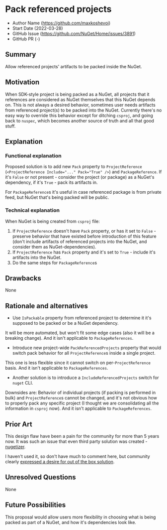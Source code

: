 # Pack referenced projects

- Author Name (https://github.com/maxkoshevoi)
- Start Date (2022-03-28)
- GitHub Issue (https://github.com/NuGet/Home/issues/3891)
- GitHub PR (-)

## Summary

Allow referenced projects' artifacts to be packed inside the NuGet.

## Motivation

When SDK-style project is being packed as a NuGet, all projects that it references are considered as NuGet themselves that this NuGet depends on.
This is not always a desired behavior, sometimes user needs artifacts from referenced project(s) to be packed into the NuGet.
Currently there's no easy way to override this behavior except for ditching `csproj`, and  going back to `nuspec`, which becomes another source of truth and all that good stuff.

## Explanation

### Functional explanation

Proposed solution is to add new `Pack` property to `ProjectReference` (`<ProjectReference Include="..." Pack="True" />`) and `PackageReference`. If it's `False` or not present - consider the project (or package) as a NuGet's dependency, if it's `True` - pack its artifacts in.

For `PackageReference`s it's useful in case referenced package is from private feed, but NuGet that's being packed will be public.

### Technical explanation

When NuGet is being created from `csproj` file:

1) If `ProjectReference` doesn't have `Pack` property, or has it set to `False` - preserve behavior that have existed before introduction of this feature (don't include artifacts of referenced projects into the NuGet, and consider them as NuGet-dependencies).
2) If `ProjectReference` has `Pack` property and it's set to `True` - include it's artifacts into the NuGet.
3) Do the same steps for `PackageReference`s

## Drawbacks

None

## Rationale and alternatives

- Use `IsPackable` property from referenced project to determine it it's supposed to be packed or be a NuGet dependency.

It will be more automated, but won't fit some edge cases (also it will be a breaking change). And it isn't applicable to `PackageReferences`.

- Introduce new project-wide `PackReferencedProjects` property that would switch pack behavior for all `ProjectReference`s inside a single project.

This one is less flexible since it cannot switch on per-`ProjectReference` basis. And it isn't applicable to `PackageReferences`.

- Another solution is to introduce a `IncludeReferencedProjects` switch for `nuget` CLI.

Downsides are: Behavior of individual projects (if packing is performed in bulk) and `ProjectReference`s cannot be changed, and it's not obvious how to properly pack any specific project (I thought we are consolidating all the information in `csproj` now). And it isn't applicable to `PackageReferences`.

## Prior Art

This design flaw have been a pain for the community for more than 5 years now. It was such an issue that even third party solution was created - [nugetizer](https://github.com/devlooped/nugetizer).

I haven't used it, so don't have much to comment here, but community clearly [expressed a desire for out of the box solution](https://github.com/NuGet/Home/issues/3891#issuecomment-1080044314).

## Unresolved Questions

None

## Future Possibilities

This proposal would allow users more flexibility in choosing what is being packed as part of a NuGet, and how it's dependencies look like.
